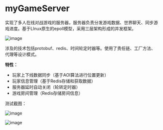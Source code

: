 # myGameServer

实现了多人在线对战游戏的服务器，服务器负责分发游戏数据、世界聊天、同步游戏进度。基于LInux原生的epoll模型，采用三层架构形成的并发框架。

![image]([E:\mariamdown\pic\bdeab8d34f5fe10b6be5e4706e5bcca5bd9efe5f.png](https://github.com/Brianye99/myGameServer/blob/master/image/xmind.png))

涉及的技术包括protobuf、redis、时间轮定时器等。使用了责任链、工厂方法、代理等设计模式。

**特性：**

- 玩家上下线数据同步（基于AOI算法进行位置更新）
- 玩家信息管理（基于Redis存储和获取数据）
- 服务器延时自动关闭（轮转定时器）
- 游戏房间管理（Redis存储房间信息）

测试截图：

![image]([E:\markdown\pic\a9bd9bd1939c3b988bfce74cf5b68ea0cf586e58.png](https://github.com/Brianye99/myGameServer/blob/master/image/gameview.png))

![image]([E:\markdown\pic\ae0f725d7fb7e1177e7a9a4b07d263b58d0ce0ba.png](https://github.com/Brianye99/myGameServer/blob/master/image/serverview.png))
